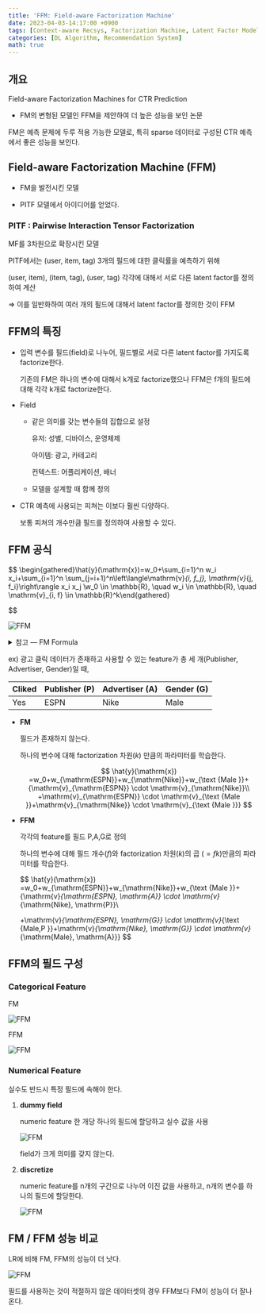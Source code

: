 ```yaml
---
title: 'FFM: Field-aware Factorization Machine'
date: 2023-04-03-14:17:00 +0900
tags: [Context-aware Recsys, Factorization Machine, Latent Factor Model, Field-aware Factorization Machine, CTR Prediction]
categories: [DL Algorithm, Recommendation System]
math: true
---
```


## 개요

Field-aware Factorization Machines for CTR Prediction

- FM의 변형된 모델인 FFM을 제안하여 더 높은 성능을 보인 논문

FM은 예측 문제에 두루 적용 가능한 모델로, 특히 sparse 데이터로 구성된 CTR 예측에서 좋은 성능을 보인다.

## Field-aware Factorization Machine (FFM)

- FM을 발전시킨 모델

- PITF 모델에서 아이디어를 얻었다.

### PITF : Pairwise Interaction Tensor Factorization

MF를 3차원으로 확장시킨 모델

PITF에서는 (user, item, tag) 3개의 필드에 대한 클릭률을 예측하기 위해

(user, item), (item, tag), (user, tag) 각각에 대해서 서로 다른 latent factor를 정의하여 계산

⇒ 이를 일반화하여 여러 개의 필드에 대해서 latent factor를 정의한 것이 FFM

## FFM의 특징

- 입력 변수를 필드(field)로 나누어, 필드별로 서로 다른 latent factor를 가지도록 factorize한다.
    
    기존의 FM은 하나의 변수에 대해서 k개로 factorize했으나 FFM은 f개의 필드에 대해 각각 k개로 factorize한다.
    
- Field
    - 같은 의미를 갖는 변수들의 집합으로 설정
        
        유저: 성별, 디바이스, 운영체제
        
        아이템: 광고, 카테고리
        
        컨텍스트: 어플리케이션, 배너
        
    - 모델을 설계할 때 함께 정의
- CTR 예측에 사용되는 피쳐는 이보다 훨씬 다양하다.
    
    보통 피쳐의 개수만큼 필드를 정의하여 사용할 수 있다.
    

## FFM 공식

$$
\begin{gathered}\hat{y}(\mathrm{x})=w_0+\sum_{i=1}^n w_i x_i+\sum_{i=1}^n \sum_{j=i+1}^n\left\langle\mathrm{v}_{i, f_j}, \mathrm{v}_{j, f_i}\right\rangle x_i x_j \\w_0 \in \mathbb{R}, \quad w_i \in \mathbb{R}, \quad \mathrm{v}_{i, f} \in \mathbb{R}^k\end{gathered}

$$

![FFM](/imgs/FFM1.png)

<details>
<summary>
참고 — FM Formula
</summary>

$$
\begin{gathered}\hat{y}(\mathrm{x})=w_0+\sum_{i=1}^n w_i x_i+\sum_{i=1}^n \sum_{j=i+1}^n\left\langle\mathrm{v}_i, \mathrm{v}_j\right\rangle x_i x_j \\w_0 \in \mathbb{R}, \quad w_i \in \mathbb{R}, \quad \mathrm{v}_i \in \mathbb{R}^k\end{gathered}
$$

FM은 k차원의 파라미터를 $v_i$와 $v_j$가 내적이 된 형태로 상호작용을 표현하는 반면, 

FFM은 $x_i$에 대응되는 파라미터가 $v_i$가 아니라, $v_{i,f_j}$가 된다.

즉, field $(f_i)$별로 Factorization 파라미터가 정의된다.
</details>

ex) 광고 클릭 데이터가 존재하고 사용할 수 있는 feature가 총 세 개(Publisher, Advertiser, Gender)일 때,

| Cliked | Publisher (P) | Advertiser (A) | Gender (G) |
| --- | --- | --- | --- |
| Yes | ESPN | Nike | Male |
- **FM**
    
    필드가 존재하지 않는다.
    
    하나의 변수에 대해 factorization 차원$(k)$ 만큼의 파라미터를 학습한다.
    
    $$
    \hat{y}(\mathrm{x})
    =w_0+w_{\mathrm{ESPN}}+w_{\mathrm{Nike}}+w_{\text {Male }}+{\mathrm{v}_{\mathrm{ESPN}} \cdot \mathrm{v}_{\mathrm{Nike}}\\
    +\mathrm{v}_{\mathrm{ESPN}} \cdot \mathrm{v}_{\text {Male }}+\mathrm{v}_{\mathrm{Nike}} \cdot \mathrm{v}_{\text {Male }}}
    $$
    
- **FFM**
    
    각각의 feature를 필드 P,A,G로 정의
    
    하나의 변수에 대해 필드 개수$(f)$와 factorization 차원$(k)$의 곱 $(=fk)$만큼의 파라미터를 학습한다.
    
    $$
    \hat{y}(\mathrm{x})
    =w_0+w_{\mathrm{ESPN}}+w_{\mathrm{Nike}}+w_{\text {Male }}+{\mathrm{v}_{\mathrm{ESPN}, \mathrm{A}} \cdot \mathrm{v}_{\mathrm{Nike}, \mathrm{P}}\\
    
    +\mathrm{v}_{\mathrm{ESPN}, \mathrm{G}} \cdot \mathrm{v}_{\text {Male,P }}+\mathrm{v}_{\mathrm{Nike}, \mathrm{G}} \cdot \mathrm{v}_{\mathrm{Male}, \mathrm{A}}}
    $$
    

## FFM의 필드 구성

### Categorical Feature

FM

![FFM](/imgs/FFM2.png)

FFM

![FFM](/imgs/FFM3.png)

### Numerical Feature

실수도 반드시 특정 필드에 속해야 한다.

1. **dummy field**
    
    numeric feature 한 개당 하나의 필드에 할당하고 실수 값을 사용
    
    ![FFM](/imgs/FFM4.png)
    
    field가 크게 의미를 갖지 않는다.
    
2. **discretize**
    
    numeric feature를 n개의 구간으로 나누어 이진 값을 사용하고, n개의 변수를 하나의 필드에 할당한다.
    
    ![FFM](/imgs/FFM5.png)
    

## FM / FFM 성능 비교

LR에 비해 FM, FFM의 성능이 더 낫다.

![FFM](/imgs/FFM6.png)

필드를 사용하는 것이 적절하지 않은 데이터셋의 경우 FFM보다 FM이 성능이 더 잘나온다.